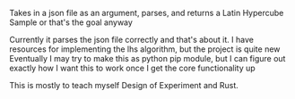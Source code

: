 Takes in a json file as an argument, parses, and returns a Latin Hypercube Sample
or that's the goal anyway

Currently it parses the json file correctly and that's about it. I have resources for implementing the lhs algorithm, but the project is quite new
Eventually I may try to make this as python pip module, but I can figure out exactly how I want this to work once I get the core functionality up

This is mostly to teach myself Design of Experiment and Rust.
